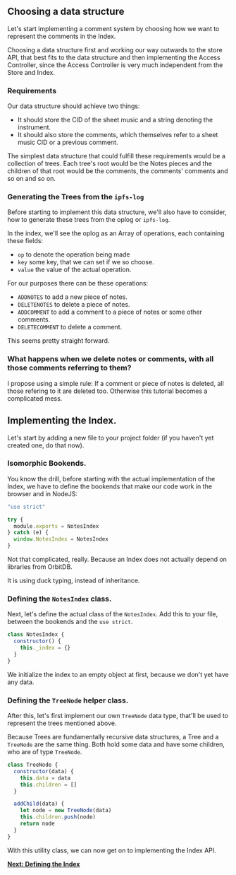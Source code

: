 ## Choosing a data structure

Let's start implementing a comment system
by choosing how we want to represent the
comments in the Index.

Choosing a data structure first
and working our way outwards to
the store API, that best fits
to the data structure and then
implementing the Access Controller,
since the Access Controller is very
much independent from the Store and Index.

### Requirements

Our data structure should achieve two things:

- It should store the CID of the sheet music and a string denoting the instrument.
- It should also store the comments, which themselves refer to a sheet music CID or a previous comment.

The simplest data structure that could fulfill these
requirements would be a collection of trees.
Each tree's root would be the Notes pieces and the
children of that root would be the comments,
the comments' comments and so on and so on.

### Generating the Trees from the `ipfs-log`

Before starting to implement this data structure,
we'll also have to consider, how to generate
these trees from the oplog or `ipfs-log`.

In the index, we'll see the oplog as an
Array of operations, each containing these fields:

- `op` to denote the operation being made
- `key` some key, that we can set if we so choose.
- `value` the value of the actual operation.

For our purposes there can be these operations:

- `ADDNOTES` to add a new piece of notes.
- `DELETENOTES` to delete a piece of notes.
- `ADDCOMMENT` to add a comment to a piece of notes or some other comments.
- `DELETECOMMENT` to delete a comment.

This seems pretty straight forward.

### What happens when we delete notes or comments, with all those comments referring to them?

I propose using a simple rule: If a comment or piece of notes
is deleted, all those refering to it are deleted too.
Otherwise this tutorial becomes a complicated mess.

## Implementing the Index.

Let's start by adding a new file to your project folder (if you haven't yet created one, do that now).

### Isomorphic Bookends.

You know the drill, before starting with the actual implementation
of the Index, we have to define the bookends that make our code
work in the browser and in NodeJS:

```js
"use strict"

try {
  module.exports = NotesIndex
} catch (e) {
  window.NotesIndex = NotesIndex
}
```

Not that complicated, really.
Because an Index does not actually depend on
libraries from OrbitDB.

It is using duck typing, instead of inheritance.

### Defining the `NotesIndex` class.

Next, let's define the actual class
of the `NotesIndex`.
Add this to your file, between the bookends and the `use strict`.

```js
class NotesIndex {
  constructor() {
    this._index = {}
  }
}
```

We initialize the index to an empty object at first, because
we don't yet have any data.

### Defining the `TreeNode` helper class.

After this, let's first implement our own `TreeNode` data type,
that'll be used to represent the trees mentioned above.

Because Trees are fundamentally recursive data structures,
a Tree and a `TreeNode` are the same thing.
Both hold some data and have some children, who
are of type `TreeNode`.

```js
class TreeNode {
  constructor(data) {
    this.data = data
    this.children = []
  }

  addChild(data) {
    let node = new TreeNode(data)
    this.children.push(node)
    return node
  }
}
```

With this utility class, we can now get on to implementing the Index
API.

**[Next: Defining the Index](03_Defining_the_Index.md)**
